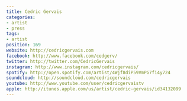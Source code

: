 ```yaml
---
title: Cedric Gervais
categories:
- artist
- press
tags:
- artist
position: 169
website: http://cedricgervais.com
facebook: http://www.facebook.com/cedgerv/
twitter: http://twitter.com/CedricGervais
instagram: http://www.instagram.com/cedricgervais/
spotify: http://open.spotify.com/artist/4Wjf8diP59VmPG7fi4y724
soundcloud: http://soundcloud.com/cedricgervais
youtube: http://www.youtube.com/user/cedricgervaistv
apple: http://itunes.apple.com/us/artist/cedric-gervais/id34132099
---
```


